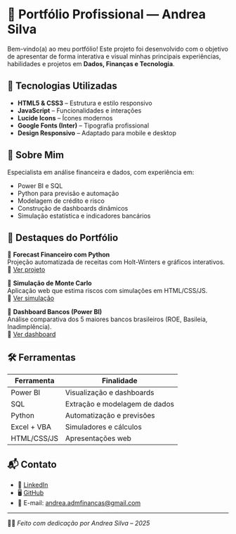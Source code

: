 # 💼 Portfólio Profissional — Andrea Silva

Bem-vindo(a) ao meu portfólio! Este projeto foi desenvolvido com o objetivo de apresentar de forma interativa e visual minhas principais experiências, habilidades e projetos em **Dados, Finanças e Tecnologia**.

## 🚀 Tecnologias Utilizadas

- **HTML5 & CSS3** – Estrutura e estilo responsivo
- **JavaScript** – Funcionalidades e interações
- **Lucide Icons** – Ícones modernos
- **Google Fonts (Inter)** – Tipografia profissional
- **Design Responsivo** – Adaptado para mobile e desktop

## 🧠 Sobre Mim

Especialista em análise financeira e dados, com experiência em:

- Power BI e SQL
- Python para previsão e automação
- Modelagem de crédito e risco
- Construção de dashboards dinâmicos
- Simulação estatística e indicadores bancários

## 🧩 Destaques do Portfólio

🔹 **Forecast Financeiro com Python**  
Projeção automatizada de receitas com Holt-Winters e gráficos interativos.  
🔗 [Ver projeto](https://github.com/AndreaSilva2025/Forecast_Financeiro)

🔹 **Simulação de Monte Carlo**  
Aplicação web que estima riscos com simulações em HTML/CSS/JS.  
🔗 [Ver simulação](https://andreasilva2025.github.io/MonteCarlos/)

🔹 **Dashboard Bancos (Power BI)**  
Análise comparativa dos 5 maiores bancos brasileiros (ROE, Basileia, Inadimplência).  
🔗 [Ver dashboard](https://app.powerbi.com/view?r=eyJrIjoiOWUwNDAxNjEtYzE1ZS00ZTY1LWE4MDctNjZiMDRjNDllYjQ3IiwidCI6IjI5ZTg3NWZjLTM5MzQtNDE2MS1hMGRhLWYyMmRjZGU1Mzk0YyJ9)

## 🛠️ Ferramentas

| Ferramenta     | Finalidade                    |
|----------------|-------------------------------|
| Power BI       | Visualização e dashboards     |
| SQL            | Extração e modelagem de dados |
| Python         | Automatização e previsões     |
| Excel + VBA    | Simuladores e cálculos        |
| HTML/CSS/JS    | Apresentações web             |

## 📬 Contato

- 💼 [LinkedIn](https://www.linkedin.com/in/andrea-jocelina-cea-/)
- 🖥️ [GitHub](https://github.com/AndreaSilva2025)
- 📧 E-mail: andrea.admfinancas@gmail.com

---

👩‍💻 *Feito com dedicação por Andrea Silva – 2025*
